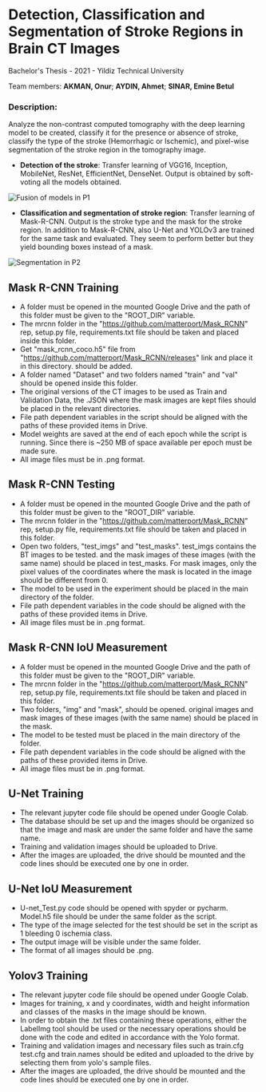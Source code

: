 # Detection, Classification and Segmentation of Stroke Regions in Brain CT Images

Bachelor's Thesis - 2021 - Yildiz Technical University

Team members: **AKMAN, Onur**; **AYDIN, Ahmet**; **SINAR, Emine Betul**

### Description:
Analyze the non-contrast computed tomography with the deep learning model to be created, classify it for the presence or absence of stroke, classify the type of the stroke (Hemorrhagic or Ischemic), and pixel-wise segmentation of the stroke region in the tomography image.

* **Detection of the stroke**: Transfer learning of VGG16, Inception, MobileNet, ResNet, EfficientNet, DenseNet. Output is obtained by soft-voting all the models obtained.

![Fusion of models in P1](https://i.hizliresim.com/59zgai2.PNG)

* **Classification and segmentation of stroke region**: Transfer learning of Mask-R-CNN. Output is the stroke type and the mask for the stroke region. In addition to Mask-R-CNN, also U-Net and YOLOv3 are trained for the same task and evaluated. They seem to perform better but they yield bounding boxes instead of a mask.

![Segmentation in P2](https://i.hizliresim.com/derossa.PNG)



## Mask R-CNN Training

* A folder must be opened in the mounted Google Drive and the path of this folder must be given to the "ROOT_DIR" variable.
* The mrcnn folder in the "https://github.com/matterport/Mask_RCNN" rep, setup.py file, requirements.txt file
	should be taken and placed inside this folder.
* Get "mask_rcnn_coco.h5" file from "https://github.com/matterport/Mask_RCNN/releases" link and place it in this directory. 
	should be added.
* A folder named "Dataset" and two folders named "train" and "val" should be opened inside this folder.
* The original versions of the CT images to be used as Train and Validation Data, the .JSON where the mask images are kept
	files should be placed in the relevant directories.
* File path dependent variables in the script should be aligned with the paths of these provided items in Drive.
* Model weights are saved at the end of each epoch while the script is running. Since there is ~250 MB of space available per epoch
	must be made sure.
* All image files must be in .png format.


## Mask R-CNN Testing

* A folder must be opened in the mounted Google Drive and the path of this folder must be given to the "ROOT_DIR" variable.
* The mrcnn folder in the "https://github.com/matterport/Mask_RCNN" rep, setup.py file, requirements.txt file
	should be taken and placed in this folder.
* Open two folders, "test_imgs" and "test_masks". test_imgs contains the BT images to be tested.
	and the mask images of these images (with the same name) should be placed in test_masks.
	For mask images, only the pixel values of the coordinates where the mask is located in the image should be different from 0.
* The model to be used in the experiment should be placed in the main directory of the folder.
* File path dependent variables in the code should be aligned with the paths of these provided items in Drive.
* All image files must be in .png format.


## Mask R-CNN IoU Measurement

* A folder must be opened in the mounted Google Drive and the path of this folder must be given to the "ROOT_DIR" variable.
* The mrcnn folder in the "https://github.com/matterport/Mask_RCNN" rep, setup.py file, requirements.txt file
	should be taken and placed in this folder.
* Two folders, "img" and "mask", should be opened.
	original images and mask images of these images (with the same name) should be placed in the mask.
* The model to be tested must be placed in the main directory of the folder.
* File path dependent variables in the code should be aligned with the paths of these provided items in Drive.
* All image files must be in .png format.


## U-Net Training
* The relevant jupyter code file should be opened under Google Colab.
* The database should be set up and the images should be organized so that the image and mask are under the same folder and have the same name.
* Training and validation images should be uploaded to Drive.
* After the images are uploaded, the drive should be mounted and the code lines should be executed one by one in order.


## U-Net IoU Measurement

* U-net_Test.py code should be opened with spyder or pycharm. Model.h5 file should be under the same folder as the script. 
* The type of the image selected for the test should be set in the script as 1 bleeding 0 ischemia class.
* The output image will be visible under the same folder.
* The format of all images should be .png.


## Yolov3 Training

* The relevant jupyter code file should be opened under Google Colab.
* Images for training, x and y coordinates, width and height information and classes of the masks in the image should be known.
* In order to obtain the .txt files containing these operations, either the LabelImg tool should be used or the necessary operations should be done with the code and edited in accordance with the Yolo format.
* Training and validation images and necessary files such as train.cfg test.cfg and train.names should be edited and uploaded to the drive by selecting them from yolo's sample files.
* After the images are uploaded, the drive should be mounted and the code lines should be executed one by one in order.
